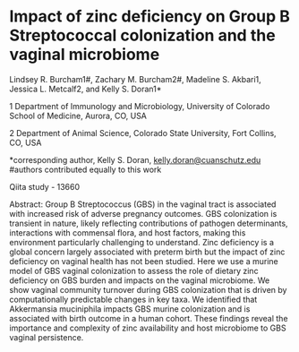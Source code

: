 # Impact of zinc deficiency on Group B Streptococcal colonization and the vaginal microbiome
Lindsey R. Burcham1#, Zachary M. Burcham2#, Madeline S. Akbari1, Jessica L. Metcalf2, and Kelly S. Doran1*

1 Department of Immunology and Microbiology, University of Colorado School of Medicine, Aurora, CO, USA

2 Department of Animal Science, Colorado State University, Fort Collins, CO, USA

*corresponding author, Kelly S. Doran, kelly.doran@cuanschutz.edu
#authors contributed equally to this work


Qiita study - 13660

Abstract:
Group B Streptococcus (GBS) in the vaginal tract is associated with increased risk of adverse pregnancy outcomes. GBS colonization is transient in nature, 
likely reflecting contributions of pathogen determinants, interactions with commensal flora, and host factors, making this environment particularly 
challenging to understand. Zinc deficiency is a global concern largely associated with preterm birth but the impact of zinc deficiency on vaginal health 
has not been studied. Here we use a murine model of GBS vaginal colonization to assess the role of dietary zinc deficiency on GBS burden and impacts on the 
vaginal microbiome. We show vaginal community turnover during GBS colonization that is driven by computationally predictable changes in key taxa. We 
identified that Akkermansia muciniphila impacts GBS murine colonization and is associated with birth outcome in a human cohort. These findings reveal the 
importance and complexity of zinc availability and host microbiome to GBS vaginal persistence.
